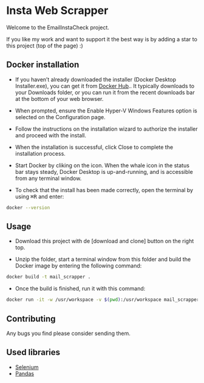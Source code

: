 # Insta Web Scrapper
Welcome to the EmailInstaCheck project.

If you like my work and want to support it the best way is by adding a star to this project (top of the page) :)

## Docker installation
- If you haven’t already downloaded the installer (Docker Desktop Installer.exe), you can get it from [Docker Hub](https://hub.docker.com/editions/community/docker-ce-desktop-windows/).. It typically downloads to your Downloads folder, or you can run it from the recent downloads bar at the bottom of your web browser.

- When prompted, ensure the Enable Hyper-V Windows Features option is selected on the Configuration page.

- Follow the instructions on the installation wizard to authorize the installer and proceed with the install.

- When the installation is successful, click Close to complete the installation process.

- Start Docker by cliking on the icon. When the whale icon in the status bar stays steady, Docker Desktop is up-and-running, and is accessible from any terminal window.

- To check that the install has been made correctly, open the terminal by using <kbd>⌘R</kbd> and enter:
```bash
docker --version
```

## Usage
- Download this project with de [download and clone] button on the right top.

- Unzip the folder, start a terminal window from this folder and build the Docker image by entering the following command: 
```bash
docker build -t mail_scrapper .
```
- Once the build is finished, run it with this command:
```bash
docker run -it -w /usr/workspace -v $(pwd):/usr/workspace mail_scrapper
```

## Contributing
Any bugs you find please consider sending them.

## Used libraries
- [Selenium](https://pypi.org/project/selenium/)
- [Pandas](https://pypi.org/project/pandas/)
